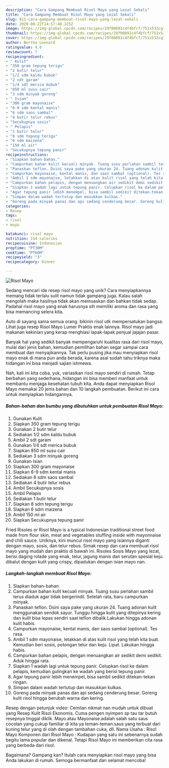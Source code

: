```yaml
---
description: "Cara Gampang Membuat Risol Mayo yang Lezat Sekali"
title: "Cara Gampang Membuat Risol Mayo yang Lezat Sekali"
slug: 911-cara-gampang-membuat-risol-mayo-yang-lezat-sekali
date: 2020-08-22T14:57:40.225Z
image: https://img-global.cpcdn.com/recipes/29f00891c4f4bfcf/751x532cq70/risol-mayo-foto-resep-utama.jpg
thumbnail: https://img-global.cpcdn.com/recipes/29f00891c4f4bfcf/751x532cq70/risol-mayo-foto-resep-utama.jpg
cover: https://img-global.cpcdn.com/recipes/29f00891c4f4bfcf/751x532cq70/risol-mayo-foto-resep-utama.jpg
author: Bertha Leonard
ratingvalue: 4.6
reviewcount: 7
recipeingredient:
- " Kulit"
- "350 gram tepung terigu"
- "2 butir telur"
- "1/2 sdm kaldu bubuk"
- "2 sdt garam"
- "1/4 sdt merica bubuk"
- "850 ml susu cair"
- "3 sdm minyak goreng"
- " Isian"
- "300 gram mayonaise"
- "6-9 sdm kental manis"
- "6 sdm saos sambal"
- "4 butir telur rebus"
- "Secukupnya sosis"
- " Pelapis"
- "1 butir telur"
- "8 sdm tepung terigu"
- "6 sdm maizena"
- "150 ml air"
- "Secukupnya tepung panir"
recipeinstructions:
- "Siapkan bahan-bahan."
- "Campurkan bahan kulit kecuali minyak. Tuang susu perlahan sambil terus diaduk agar tidak bergerindil. Setelah rata, baru campurkan minyak."
- "Panaskan teflon. Dsini saya pake yang ukuran 24. Tuang adonan kulit menggunakan sendok sayur. Tunggu hingga kulit yang ditepinya kering dan kulit bisa lepas sendiri saat teflon dibalik.Lakukan hingga adonan kulit habis."
- "Campurkan mayonaise, kental manis, dan saos sambal (optional). Tes rasa."
- "Ambil 1 sdm mayonaise, letakkan di atas kulit risol yang telah kita buat. Kemudian beri sosis, potongan telur dan keju. Lipat. Lakukan hingga habis."
- "Campurkan bahan pelapis, dengan menuangkan air sedikit demi sedikit. Aduk hingga rata."
- "Siapkan 1 wadah lagi untuk tepung panir. Celupkan risol ke dalam pelapis, kemudian gulingkan ke wadah yang berisi tepung panir."
- "Agar tepung panir lebih menempel, bisa sambil sedikit ditekan-tekan ringan."
- "Simpan dalam wadah tertutup dan masukkan kulkas."
- "Goreng pada minyak panas dan api sedang cenderung besar. Goreng kulit risol hingga berubah warna dan kering."
categories:
- Resep
tags:
- risol
- mayo

katakunci: risol mayo 
nutrition: 154 calories
recipecuisine: Indonesian
preptime: "PT30M"
cooktime: "PT60M"
recipeyield: "3"
recipecategory: Dinner

---
```



![Risol Mayo](https://img-global.cpcdn.com/recipes/29f00891c4f4bfcf/751x532cq70/risol-mayo-foto-resep-utama.jpg)

Sedang mencari ide resep risol mayo yang unik? Cara menyiapkannya memang tidak terlalu sulit namun tidak gampang juga. Kalau salah mengolah maka hasilnya tidak akan memuaskan dan bahkan tidak sedap. Padahal risol mayo yang enak harusnya sih memiliki aroma dan rasa yang bisa memancing selera kita.

Auto di sayang sama semua orang. bikinin risol utk mempersatukan bangsa. Lihat juga resep Risol Mayo Lumer Praktis enak lainnya. Risol mayo jadi makanan kekinian yang kerap menghiasi lapak-lapak penjual jajajan pasar.

Banyak hal yang sedikit banyak mempengaruhi kualitas rasa dari risol mayo, mulai dari jenis bahan, kemudian pemilihan bahan segar sampai cara membuat dan menyajikannya. Tak perlu pusing jika mau menyiapkan risol mayo enak di mana pun anda berada, karena asal sudah tahu triknya maka hidangan ini bisa menjadi sajian istimewa.


Nah, kali ini kita coba, yuk, variasikan risol mayo sendiri di rumah. Tetap berbahan yang sederhana, hidangan ini bisa memberi manfaat untuk membantu menjaga kesehatan tubuh kita. Anda dapat menyiapkan Risol Mayo memakai 20 jenis bahan dan 10 langkah pembuatan. Berikut ini cara untuk menyiapkan hidangannya.

<!--inarticleads1-->

##### Bahan-bahan dan bumbu yang dibutuhkan untuk pembuatan Risol Mayo:

1. Gunakan  Kulit
1. Siapkan 350 gram tepung terigu
1. Gunakan 2 butir telur
1. Sediakan 1/2 sdm kaldu bubuk
1. Ambil 2 sdt garam
1. Gunakan 1/4 sdt merica bubuk
1. Siapkan 850 ml susu cair
1. Sediakan 3 sdm minyak goreng
1. Gunakan  Isian
1. Siapkan 300 gram mayonaise
1. Siapkan 6-9 sdm kental manis
1. Sediakan 6 sdm saos sambal
1. Sediakan 4 butir telur rebus
1. Ambil Secukupnya sosis
1. Ambil  Pelapis
1. Sediakan 1 butir telur
1. Siapkan 8 sdm tepung terigu
1. Siapkan 6 sdm maizena
1. Ambil 150 ml air
1. Siapkan Secukupnya tepung panir


Fried Risoles or Risol Mayo is a typical Indonesian traditional street food made from flour skin, meat and vegetables stuffing inside with mayonnaise and chili sauce. Uniknya, kini muncul risol mayo yang isiannya diganti dengan mayo, sosis, dan telur rebus. Simak resep dan cara membuat risol mayo yang mudah dan praktis di bawah ini. Risoles Sosis Mayo yang lezat, berisi daging rolade yang enak, telur, jagung manis dan serutan spesial keju. dibalut dengan kulit yang crispy, dipadukan dengan isian mayo nan. 

<!--inarticleads2-->

##### Langkah-langkah membuat Risol Mayo:

1. Siapkan bahan-bahan.
1. Campurkan bahan kulit kecuali minyak. Tuang susu perlahan sambil terus diaduk agar tidak bergerindil. Setelah rata, baru campurkan minyak.
1. Panaskan teflon. Dsini saya pake yang ukuran 24. Tuang adonan kulit menggunakan sendok sayur. Tunggu hingga kulit yang ditepinya kering dan kulit bisa lepas sendiri saat teflon dibalik.Lakukan hingga adonan kulit habis.
1. Campurkan mayonaise, kental manis, dan saos sambal (optional). Tes rasa.
1. Ambil 1 sdm mayonaise, letakkan di atas kulit risol yang telah kita buat. Kemudian beri sosis, potongan telur dan keju. Lipat. Lakukan hingga habis.
1. Campurkan bahan pelapis, dengan menuangkan air sedikit demi sedikit. Aduk hingga rata.
1. Siapkan 1 wadah lagi untuk tepung panir. Celupkan risol ke dalam pelapis, kemudian gulingkan ke wadah yang berisi tepung panir.
1. Agar tepung panir lebih menempel, bisa sambil sedikit ditekan-tekan ringan.
1. Simpan dalam wadah tertutup dan masukkan kulkas.
1. Goreng pada minyak panas dan api sedang cenderung besar. Goreng kulit risol hingga berubah warna dan kering.


Resep dengan petunjuk video: Cemilan nikmat nan mudah untuk dibuat yang Resep Kulit Risol Ekonomis. Cuma pengen nyimpen sp tau tar butuh resepnya tinggal diklik. Mayo.atau Mayonaise.adalah salah satu saus cocolan yang cukup familiar di kita ya teman-teman.saus yang terbuat dari kuning telur yang di olah dengan tambahan cuka, dll. Nama Usaha : Risol Mayo Komponen dari Risol Mayo : Kudapan yang satu ini sebenarnya sudah begitu lama popular dan dikenal. Tetapi Risol Mayo ini memberikan cita rasa yang berbeda dari risol. 

Bagaimana? Gampang kan? Itulah cara menyiapkan risol mayo yang bisa Anda lakukan di rumah. Semoga bermanfaat dan selamat mencoba!
